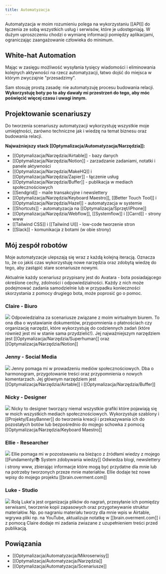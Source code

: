 ```yaml
---
title: Automatyzacja
---
```

Automatyzacja w moim rozumieniu polega na wykorzystaniu [[API]] do łączenia ze sobą wszystkich usług i serwisów, które je udostępniają. W dużym uproszczeniu chodzi o wymianę informacji pomiędzy aplikacjami, ograniczając zaangażowanie człowieka do minimum.

## White-hat Automation
Mając w zasięgu możliwość wysyłania tysięcy wiadomości i eliminowania kolejnych aktywności na rzecz automatyzacji, łatwo dojść do miejsca w którym zwyczajnie "przesadzimy". 

Sam stosuję prostą zasadę: nie automatyzuję procesu budowania relacji. **Wykorzystuję boty po to aby dawały mi przestrzeń do tego, aby móc poświęcić więcej czasu i uwagi innym.**

## Projektowanie scenariuszy
Do tworzenia scenariuszy automatyzacji wykorzystuję wszystkie moje umiejętności, zarówno techniczne jak i wiedzę na temat biznesu oraz budowania relacji.

**Najważniejszy stack [[Optymalizacja/Automatyzacja/Narzędzia]]:** 
- [[Optymalizacja/Narzędzia/Airtable]] - bazy danych
- [[Optymalizacja/Narzędzia/Notion]] - zarzadzanie zadaniami, notatki i panele aktywności
- [[Optymalizacja/Narzędzia/MakeHQ]] i [[Optymalizacja/Narzędzia/Zapier]] - łączenie usług
- [[Optymalizacja/Narzędzia/Buffer]] - publikacja w mediach społecznościowych
- [[Sendgrid]] - maile transakcyjne i newslettery
- [[Optymalizacja/Narzędzia/Keyboard Maestro]], [[Better Touch Tool]] i [[Optymalizacja/Narzędzia/Hazel]] - automatyzacja w systemie
- [[Shortcuts]] - automatyzacja na [[Optymalizacja/Sprzęt/iPhone]]
- [[Optymalizacja/Narzędzia/Webflow]], [[Systemflow]] i [[Carrd]] - strony www
- [[Tailwind CSS]] i [[Tailwind UI]] - low-code tworzenie stron
- [[Slack]] - komunikacja z botami (w obie strony)

## Mój zespół robotów
Moje automatyzacje ulepszają się wraz z każdą kolejną iteracją. Oznacza to, że co jakiś czas wykorzystuję nowe narzędzia oraz zdobytą wiedzę do tego, aby zastąpić stare scenariusze nowymi.

Aktualnie każdy scenariusz przypisany jest do Avatara - bota posiadającego określone cechy, zdolności i odpowiedzialności. Każdy z nich może podejmować zadania samodzielnie lub w przypadku konieczności skorzystania z pomocy drugiego bota, może poprosić go o pomoc. 



### Claire - Biuro
![](https://space.overment.com/g15SCJixXvzEcGXz1Fi7/Claire-Office.png)
Odpowiedzialna za scenariusze związane z moim wirtualnym biurem. To ona dba o wystawianie dokumentów, przypomnienia o płatnościach czy organizację narzędzi, które wykorzystuję do codziennych zadań (które również jest mi w stanie sama przydzielić!). Jej najważniejszym narzędziem jest [[Optymalizacja/Narzędzia/Superhuman]] oraz [[Optymalizacja/Narzędzia/Notion]]

### Jenny - Social Media
![](https://space.overment.com/2RHdid3HgnubEWBbFGBz/Jenny-Social-Media.png)
Jenny pomaga mi w prowadzeniu mediów społecznościowych. Dba o harmonogram, przygotowanie treści oraz przypomnienia o nowych komentarzach. Jej głównym narzędziem jest [[Optymalizacja/Narzędzia/Airtable]] i [[Optymalizacja/Narzędzia/Buffer]]

### Nicky - Designer
![](https://space.overment.com/NmnfAQuQDP3pQLETM4fL/Nicky-Designer.png)
Nicky to designer tworzący niemal wszystkie grafiki które pojawiają się w moich wszystkich mediach społecznościowych. Wykorzystuje szablony i [[Projekty/EasyBanner]] do tworzenia kreacji i przekazywania ich do pozostałych botów lub bezpośrednio do mojego schowka z pomocą [[Optymalizacja/Narzędzia/Keyboard Maestro]]

### Ellie - Researcher
![](https://space.overment.com/30DlrdWqwsrOkAr42ReG/Ellie-Researcher.png)
Ellie pomaga mi w pozostawaniu na bieżąco z źródłami wiedzy z mojego [[Fundamenty/📚 System zdobywania wiedzy]] Odwiedza blogi, newslettery i strony www, zbierając informacje które mogą być przydatne dla mnie lub na potrzeby tworzonych przeze mnie materiałów. Ellie dodaje też nowe wpisy do mojego projektu [[brain.overment.com]]

### Luke - Studio
![](https://space.overment.com/hs32tUAIugXVHnxgJjDM/Luke-Studio.png)
Rolą Luke'a jest organizacja plików do nagrań, przesyłanie ich pomiędzy serwisami, tworzenie kopii zapasowych oraz przygotwywanie struktur materiałów. Np. po nagraniu materiału tworzy dla mnie wpis w Airtable, wgrywa pliki np. na YouTube, aktualizuje notatkę w [[brain.overment.com]] i z pomocą Claire dodaje mi zadania zwiazane z uzupełnieniem treści przed publikacją.

## Powiązania
- [[Optymalizacja/Automatyzacja/Mikroserwisy]]
- [[Optymalizacja/Automatyzacja/Narzędzia]]
- [[Optymalizacja/Automatyzacja/Scenariusze]]